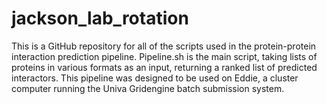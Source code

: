 # jackson_lab_rotation
This is a GitHub repository for all of the scripts used in the protein-protein interaction prediction pipeline. 
Pipeline.sh is the main script, taking lists of proteins in various formats as an input, returning a ranked list of predicted interactors. 
This pipeline was designed to be used on Eddie, a cluster computer running the Univa Gridengine batch submission system. 
